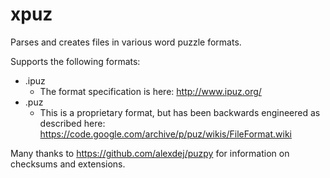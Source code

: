# xpuz
Parses and creates files in various word puzzle formats.

Supports the following formats:
- .ipuz
  - The format specification is here: http://www.ipuz.org/
- .puz
  - This is a proprietary format, but has been backwards engineered as described here: https://code.google.com/archive/p/puz/wikis/FileFormat.wiki


Many thanks to https://github.com/alexdej/puzpy for information on checksums and extensions.
